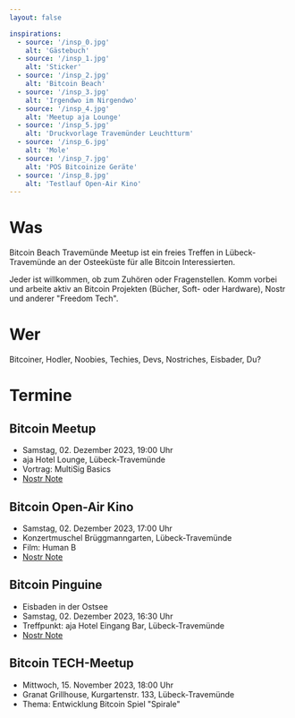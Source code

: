 ```yaml
---
layout: false

inspirations:
  - source: '/insp_0.jpg'
    alt: 'Gästebuch'
  - source: '/insp_1.jpg'
    alt: 'Sticker'
  - source: '/insp_2.jpg'
    alt: 'Bitcoin Beach'
  - source: '/insp_3.jpg'
    alt: 'Irgendwo im Nirgendwo'
  - source: '/insp_4.jpg'
    alt: 'Meetup aja Lounge'
  - source: '/insp_5.jpg'
    alt: 'Druckvorlage Travemünder Leuchtturm'
  - source: '/insp_6.jpg'
    alt: 'Mole'
  - source: '/insp_7.jpg'
    alt: 'POS Bitcoinize Geräte'
  - source: '/insp_8.jpg'
    alt: 'Testlauf Open-Air Kino'
---
```


# Was

Bitcoin Beach Travemünde Meetup ist ein freies Treffen in Lübeck-Travemünde an der Osteeküste für alle Bitcoin Interessierten. 

Jeder ist willkommen, ob zum Zuhören oder Fragenstellen. Komm vorbei und arbeite aktiv an Bitcoin Projekten (Bücher, Soft- oder Hardware), Nostr und anderer "Freedom Tech". 

# Wer

Bitcoiner, Hodler, Noobies, Techies, Devs, Nostriches, Eisbader, Du?

# Termine

## Bitcoin Meetup

- Samstag, 02. Dezember 2023, 19:00 Uhr
- aja Hotel Lounge, Lübeck-Travemünde
- Vortrag: MultiSig Basics
- [Nostr Note](https://snort.social/nevent1qqsyhwpffxftrm4nr0dfv2tyv37kypzm92d3zhgfjmez32x2hu9tf9qpzamhxue69uhhyetvv9ujuurjd9kkzmpwdejhgtczyp90ls2v26fztv4pcmsdp7vcjtuekag3nauwa80yjhywxlt592gqsqcyqqqqqqgj3zylr)

## Bitcoin Open-Air Kino

- Samstag, 02. Dezember 2023, 17:00 Uhr
- Konzertmuschel Brüggmanngarten, Lübeck-Travemünde
- Film: Human B
- [Nostr Note](https://snort.social/nevent1qqsyhwpffxftrm4nr0dfv2tyv37kypzm92d3zhgfjmez32x2hu9tf9qpzamhxue69uhhyetvv9ujuurjd9kkzmpwdejhgtczyp90ls2v26fztv4pcmsdp7vcjtuekag3nauwa80yjhywxlt592gqsqcyqqqqqqgj3zylr)

## Bitcoin Pinguine

- Eisbaden in der Ostsee
- Samstag, 02. Dezember 2023, 16:30 Uhr
- Treffpunkt: aja Hotel Eingang Bar, Lübeck-Travemünde
- [Nostr Note](https://snort.social/nevent1qqsyhwpffxftrm4nr0dfv2tyv37kypzm92d3zhgfjmez32x2hu9tf9qpzamhxue69uhhyetvv9ujuurjd9kkzmpwdejhgtczyp90ls2v26fztv4pcmsdp7vcjtuekag3nauwa80yjhywxlt592gqsqcyqqqqqqgj3zylr)

## Bitcoin TECH-Meetup

- Mittwoch, 15. November 2023, 18:00 Uhr
- Granat Grillhouse, Kurgartenstr. 133, Lübeck-Travemünde
- Thema: Entwicklung Bitcoin Spiel "Spirale"
